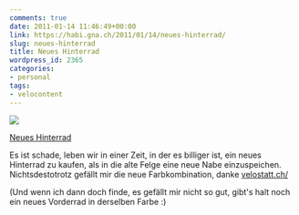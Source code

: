 ```yaml
---
comments: true
date: 2011-01-14 11:46:49+00:00
link: https://habi.gna.ch/2011/01/14/neues-hinterrad/
slug: neues-hinterrad
title: Neues Hinterrad
wordpress_id: 2365
categories:
- personal
tags:
- velocontent
---
```


[![](https://static.flickr.com/5168/5354423634_fa87b92cb7_m.jpg)](https://www.flickr.com/photos/habi/5354423634/)
   

[Neues Hinterrad](https://www.flickr.com/photos/habi/5354423634/)


Es ist schade, leben wir in einer Zeit, in der es billiger ist, ein neues Hinterrad zu kaufen, als in die alte Felge eine neue Nabe einzuspeichen.
Nichtsdestotrotz gefällt mir die neue Farbkombination, danke [velostatt.ch/](http://velostatt.ch/)  

(Und wenn ich dann doch finde, es gefällt mir nicht so gut, gibt's halt noch ein neues Vorderrad in derselben Farbe :)